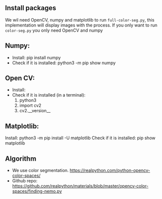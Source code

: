 ## Install packages

We wil need OpenCV, numpy and matplotlib to run `full-color-seg.py`, this implementation will display images with the process. If you only want to run `color-seg.py` you only need OpenCV and numpy

## Numpy:

- Install: pip install numpy
- Check if it is installed: python3 -m pip show numpy

## Open CV:

- Install:
- Check if it is installed (in a terminal):
  1. python3
  2. import cv2
  3. cv2.\_\_version\_\_

## Matplotlib:

Install: python3 -m pip install -U matplotlib
Check if it is installed: pip show matplotlib

## Algorithm

- We use color segmentation. https://realpython.com/python-opencv-color-spaces/
- Github repo: https://github.com/realpython/materials/blob/master/opencv-color-spaces/finding-nemo.py
